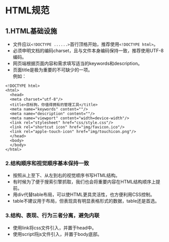 # HTML规范

## 1.HTML基础设施
* 文件应以```<!DOCTYPE ......>```首行顶格开始，推荐使用```<!DOCTYPE html>```。
* 必须申明文档的编码charset，且与文件本身编码保持一致，推荐使用UTF-8编码<meta charset="utf-8"/>。
* 网页端根据页面内容和需求填写适当的keywords和description。
* 页面title是极为重要的不可缺少的一项。<br>
例如：<br>
```
<!DOCTYPE html>
<html>
  <head>
  <meta charset="utf-8"/>
  <title>目标狗，你值得拥有的管理工具</title>
  <meta name="keywords" content=""/>
  <meta name="description" content=""/>
  <meta name="viewport" content="width=device-width"/>
  <link rel="stylesheet" href="css/style.css"/>
  <link rel="shortcut icon" href="img/favicon.ico"/>
  <link rel="apple-touch-icon" href="img/touchicon.png"/>
  </head>
  <body>
  </body>
</html>
```

### 2.结构顺序和视觉顺序基本保持一致
* 按照从上至下、从左到右的视觉顺序书写HTML结构。
* 有时候为了便于搜索引擎抓取，我们也会将重要内容在HTML结构顺序上提前。
* 用div代替table布局，可以使HTML更具灵活性，也方便利用CSS控制。
* table不建议用于布局，但表现具有明显表格形式的数据，table还是首选。

### 3.结构、表现、行为三者分离，避免内联
* 使用link将css文件引入，并置于head中。
* 使用script将js文件引入，并置于body底部。